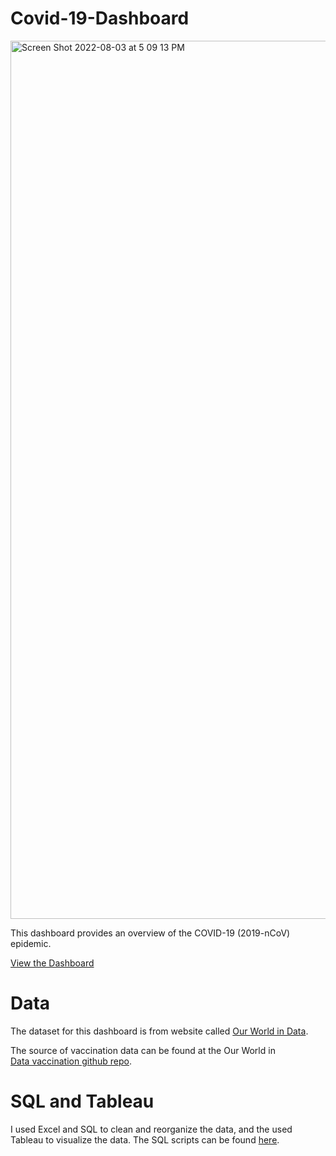# Covid-19-Dashboard

<img width="1405" alt="Screen Shot 2022-08-03 at 5 09 13 PM" src="https://user-images.githubusercontent.com/109259282/182712243-d6ba917b-093a-4551-9379-cd0cbd6cf6f6.png">

This dashboard provides an overview of the COVID-19 (2019-nCoV) epidemic.

[View the Dashboard](https://public.tableau.com/shared/9Y23ZJTPS?:display_count=n&:origin=viz_share_link)

# Data

The dataset for this dashboard is from website called [Our World in Data](https://ourworldindata.org/covid-deaths). 

The source of vaccination data can be found at the Our World in [Data vaccination github repo](https://github.com/owid/covid-19-data/tree/master/public/data/vaccinations).


# SQL and Tableau

I used Excel and SQL to clean and reorganize the data, and the used Tableau to visualize the data. The SQL scripts can be found [here](https://github.com/BinkeWang123/Covid-19-Dashboard/blob/main/covid%20portfolio%20project%20scripts.sql).




